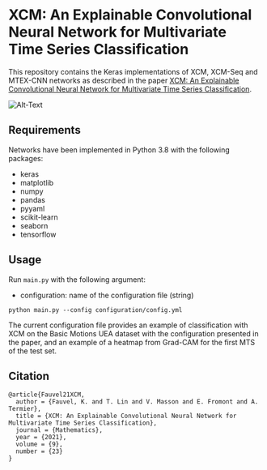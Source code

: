 # XCM: An Explainable Convolutional Neural Network for Multivariate Time Series Classification
This repository contains the Keras implementations of XCM, XCM-Seq and MTEX-CNN networks 
as described in the paper [XCM: An Explainable Convolutional Neural Network for Multivariate Time Series Classification](https://hal.inria.fr/hal-03469487/document).

![Alt-Text](/images/XCM.png)

## Requirements
Networks have been implemented in Python 3.8 with the following packages:
* keras
* matplotlib
* numpy
* pandas
* pyyaml
* scikit-learn
* seaborn
* tensorflow

## Usage
Run `main.py` with the following argument:

* configuration: name of the configuration file (string)

```
python main.py --config configuration/config.yml
```

The current configuration file provides an example of classification with XCM on the Basic Motions UEA dataset 
with the configuration presented in the paper, and an example of a heatmap from Grad-CAM for the
first MTS of the test set. 

## Citation
```
@article{Fauvel21XCM,
  author = {Fauvel, K. and T. Lin and V. Masson and E. Fromont and A. Termier},
  title = {XCM: An Explainable Convolutional Neural Network for Multivariate Time Series Classification},
  journal = {Mathematics},
  year = {2021},
  volume = {9},
  number = {23}
}
```